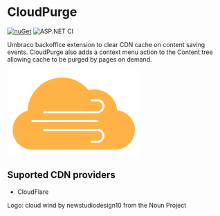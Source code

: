# CloudPurge


[![nuGet](https://badgen.net/nuget/v/CloudPurge)](https://www.nuget.org/packages/CloudPurge)
![ASP.NET CI](https://github.com/anth12/CloudPurge/workflows/ASP.NET%20CI/badge.svg)

Umbraco backoffice extension to clear CDN cache on content saving events. 
CloudPurge also adds a context menu action to the Content tree allowing cache to be purged by pages on demand.

<img src="https://raw.githubusercontent.com/anth12/CloudPurge/master/logo.png" height="200px" title="CloudPurge logo" />

## Suported CDN providers
 - CloudFlare

Logo: cloud wind by newstudiodesign10 from the Noun Project
